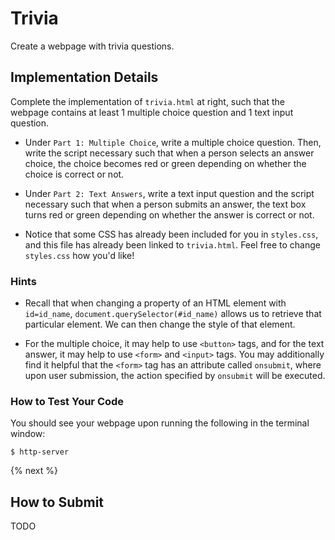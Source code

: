 # Trivia

Create a webpage with trivia questions.

## Implementation Details

Complete the implementation of `trivia.html` at right, such that the webpage contains at least 1 multiple choice question and 1 text input question. 

* Under `Part 1: Multiple Choice`, write a multiple choice question. Then, write the script necessary such that when a person selects an answer choice, the choice becomes red or green depending on whether the choice is correct or not. 
  
* Under `Part 2: Text Answers`, write a text input question and the script necessary such that when a person submits an answer, the text box turns red or green depending on whether the answer is correct or not.

* Notice that some CSS has already been included for you in `styles.css`, and this file has already been linked to `trivia.html`. Feel free to change `styles.css` how you'd like!
  
### Hints

* Recall that when changing a property of an HTML element with `id=id_name`, `document.querySelector(#id_name)` allows us to retrieve that particular element. We can then change the style of that element. 

* For the multiple choice, it may help to use `<button>` tags, and for the text answer, it may help to use `<form>` and `<input>` tags. You may additionally find it helpful that the `<form>` tag has an attribute called `onsubmit`, where upon user submission, the action specified by `onsubmit` will be executed.

### How to Test Your Code

You should see your webpage upon running the following in the terminal window: 

```
$ http-server
```


{% next %}

## How to Submit

TODO
